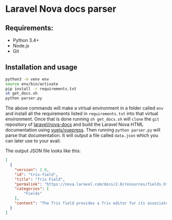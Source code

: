 # Laravel Nova docs parser

## Requirements:

- Python 3.4+
- Node.js
- Git

## Installation and usage
```bash
python3 -m venv env
source env/bin/activate
pip install -r requirements.txt
sh get_docs.sh
python parser.py
```

The above commands will make a virtual environment in a folder called `env` and install all the requirements listed in `requirements.txt` into that virtual environment.
Once that is done running `sh get_docs.sh` will `clone` the `git` repository of [laravel/nova-docs](https://github.com/laravel/nova-docs) and build the Laravel Nova HTML documentation using [vuejs/vuepress](https://github.com/vuejs/vuepress).
Then running `python parser.py` will parse that documentation.
It will output a file called `data.json` which you can later use to your avail.

The output JSON file looks like this:
```json
[
  {
    "version": 2.0,
    "id": "trix-field",
    "title": "Trix Field",
    "permalink": "https://nova.laravel.com/docs/2.0/resources/fields.html#trix-field",
    "categories": [
        "Fields"
    ],
    "content": "The Trix field provides a Trix editor for its associated field. Typically, this field will correspond to a TEXT column in your database. The Trix field will store its corresponding HTML within the associated database column:"
  }
]
```
